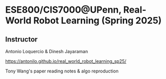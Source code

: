 #  ESE800/CIS7000@UPenn, Real-World Robot Learning (Spring 2025)

## Instructor

Antonio Loquercio & Dinesh Jayaraman



https://antonilo.github.io/real_world_robot_learning_sp25/

Tony Wang's paper reading notes & algo reproduction

